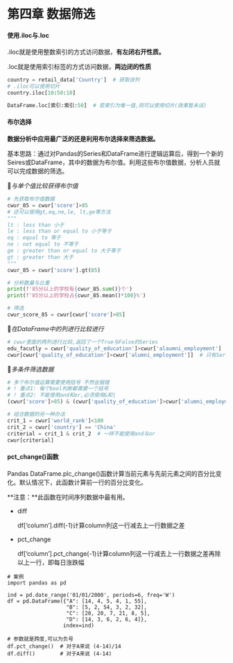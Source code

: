 # 第四章 数据筛选

#### 使用.iloc与.loc

.iloc就是使用整数索引的方式访问数据，**有左闭右开性质。**

.loc就是使用索引标签的方式访问数据，**两边闭的性质**





```python
country = retail_data['Country']  # 获取该列
# .iloc可以使用切片
country.iloc[10:50:10]

DataFrame.loc[索引:索引:50]  # 若索引为唯一值,则可以使用切片(效果暂未试)
```





#### 布尔选择

**数据分析中应用最广泛的还是利用布尔选择来筛选数据。**

基本思路：通过对Pandas的Series和DataFrame进行逻辑运算后，得到一个新的Seires或DataFrame，其中的数据为布尔值。利用这些布尔值数据，分析人员就可以完成数据的筛选。

:bookmark_tabs:*与单个值比较获得布尔值*

```python
# 先获取布尔值数据
cwur_85 = cwur['score']>85
# 还可以使用gt,eq,ne,le, lt,ge等方法
"""
lt : less than 小于
le : less than or equal to 小于等于
eq : equal to 等于
ne : not equal to 不等于
ge : greater than or equal to 大于等于
gt : greater than 大于
"""
cwur_85 = cwur['score'].gt(85)

# 分析数量与比重
print(f'85分以上的学校有{cwur_85.sum()}个')
print(f'85分以上的学校占{cwur_85.mean()*100}%')

# 筛选
cwur_score_85 = cwur[cwur['score']>85]
```

:bookmark_tabs:*在DataFrame中的列进行比较进行*

```python
# cwur里面的两列进行比较,返回了一个True与False的Series
edu_facutly = cwur['quality_of_education']>cwur['alaumni_employment']
cwur[cwur['quality_of_education']>cwur['alumni_employment']]  # 只有Series可以实现布尔值运算
```



:bookmark_tabs:*多条件筛选数据*

```python
# 多个布尔值运算需要使用括号 不然会报错
# ! 重点1: 每个bool判断都需要一个括号
# ! 重点2: 不能使用and和or,必须使用&和|
(cwur['score']>85) & (cwur['quality_of_education']>cwur['alumni_employment'])

# 组合数据的另一种办法
crit_1 = cwur['world_rank']<100
crit_2 = cwur['country'] == 'China'
criterial = crit_1 & crit_2  # 一样不能使用and与or
cwur[criterial]
```





#### pct_change()函数

Pandas DataFrame.plc_change()函数计算当前元素与先前元素之间的百分比变化。默认情况下，此函数计算前一行的百分比变化。

**注意：**此函数在时间序列数据中最有用。

- diff

  df[‘column’].diff(-1)计算column列这一行减去上一行数据之差

- pct_change

  df[‘column’].pct_change(-1)计算column列这一行减去上一行数据之差再除以上一行，即每日涨跌幅

```
# 案例
import pandas as pd

ind = pd.date_range('01/01/2000', periods=6, freq='W')
df = pd.DataFrame({"A": [14, 4, 5, 4, 1, 55],
                   "B": [5, 2, 54, 3, 2, 32],
                   "C": [20, 20, 7, 21, 8, 5],
                   "D": [14, 3, 6, 2, 6, 4]},
                  index=ind)
                  
# 参数就是跨度,可以为负号
df.pct_change()  # 对于A来说 (4-14)/14  
df.diff()        # 对于A来说 (4-14)

```

